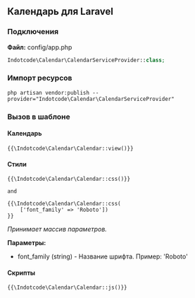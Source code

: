## Календарь для Laravel


### Подключения

**Файл:** config/app.php
```php
Indotcode\Calendar\CalendarServiceProvider::class;
```

### Импорт ресурсов
```text
php artisan vendor:publish --provider="Indotcode\Calendar\CalendarServiceProvider"
```

### Вызов в шаблоне

#### Календарь

```blade
{{\Indotcode\Calendar\Calendar::view()}}
```

#### Стили

```blade
{{\Indotcode\Calendar\Calendar::css()}}

and

{{\Indotcode\Calendar\Calendar::css(
    ['font_family' => 'Roboto'])
}}
```
*Принимает массив параметров.*

**Параметры:**

- font_family (string) - Название шрифта. Пример: 'Roboto'


#### Скрипты

```blade
{{\Indotcode\Calendar\Calendar::js()}}
```
